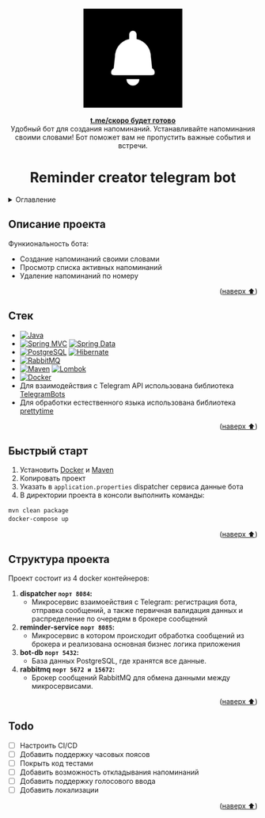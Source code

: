 <a name="readme-top"></a>

<div align="center">

<!-- PROJECT LOGO -->
  <a href="https://github.com/DaniilSergeew/reminder-creator-telegram-bot">
    <img src="files/img/bot logo.jpg" alt="Logo" width="200" height="200">
  </a>

  <p align="center">
    <a href="t.me/"><strong>t.me/скоро будет готово</strong></a>
    <br />
    Удобный бот для создания напоминаний. Устанавливайте напоминания своими словами! Бот поможет вам не пропустить важные события и встречи.
  </p>

# Reminder creator telegram bot

</div>

<!-- TABLE OF CONTENTS -->
<details>
  <summary>Оглавление</summary>
  <ol>
    <li><a href="#Описание-проекта">Описание проекта</a> </li>
    <li><a href="#Стек">Стек</a></li>
    <li><a href="#Быстрый-старт">Быстрый старт</a></li>
    <li><a href="#Структура-проекта">Структура проекта</a></li>
    <li><a href="#Todo">Todo</a></li>
  </ol>
</details>

## Описание проекта

Функиональность бота:
- Создание напоминаний своими словами
- Просмотр списка активных напоминаний
- Удаление напоминаний по номеру

<p align="right">(<a href="#readme-top">наверх ⬆️</a>)</p>

## Стек

- [![Java][Java]][Java-url]
- [![Spring MVC][Spring MVC]][Spring MVC-url] [![Spring Data][Spring Data]][Spring Data-url]
- [![PostgreSQL][PostgreSQL]][PostgreSQL-url] [![Hibernate][Hibernate]][Hibernate-url]
- [![RabbitMQ][RabbitMQ]][RabbitMQ-url]
- [![Maven][Maven]][Maven-url] [![Lombok][Lombok]][Lombok-url]
- [![Docker][Docker]][Docker-url]
- Для взаимодействия с Telegram API использована библиотека [TelegramBots](https://github.com/rubenlagus/TelegramBots)
- Для обработки естественного языка использована библиотека [prettytime](https://github.com/ocpsoft/prettytime)

<p align="right">(<a href="#readme-top">наверх ⬆️</a>)</p>

## Быстрый старт

1. Установить  [Docker][docker-url] и [Maven][Maven-url]
2. Копировать проект
3. Указать в ```application.properties``` dispatcher сервиса данные бота
4. В директории проекта в консоли выполнить команды:
  ```sh
  mvn clean package 
  docker-compose up
  ```

<p align="right">(<a href="#readme-top">наверх ⬆️</a>)</p>

## Структура проекта

Проект состоит из 4 docker контейнеров:
1. **dispatcher `порт 8084`:**
    - Микросервис взаимоействия с Telegram: регистрация бота, отправка сообщений, а также первичная валидация данных и распределение по очередям в брокере сообщений
2. **reminder-service `порт 8085`:**
    - Микросервис в котором происходит обработка сообщений из брокера и реализована основная бизнес логика приложения
3. **bot-db `порт 5432`:**
   - База данных PostgreSQL, где хранятся все данные.
4. **rabbitmq `порт 5672 и 15672`:**
   - Брокер сообщений RabbitMQ для обмена данными между микросервисами.
<p align="right">(<a href="#readme-top">наверх ⬆️</a>)</p>

## Todo

- [ ] Настроить CI/CD
- [ ] Добавить поддержку часовых поясов
- [ ] Покрыть код тестами
- [ ] Добавить возможность откладывания напоминаний
- [ ] Добавить поддержку голосового ввода
- [ ] Добавить локализации

<p align="right">(<a href="#readme-top">наверх ⬆️</a>)</p>

<!-- MARKDOWN LINKS & IMAGES -->

[Java]: https://img.shields.io/badge/java%2017-orange?style=for-the-badge&logoColor=white
[Java-url]: https://www.java.com/ru/
[Spring MVC]: https://img.shields.io/badge/Spring%20MVC-6DB33F?style=for-the-badge&logo=spring&logoColor=white
[Spring MVC-url]: https://spring.io/projects/spring-boot
[Spring Data]: https://img.shields.io/badge/Spring%20Data-green?style=for-the-badge&logo=spring&logoColor=white
[Spring Data-url]: https://spring.io/projects/spring-data-jpa
[PostgreSQL]: https://img.shields.io/badge/Postgresql-4169E1?style=for-the-badge&logo=postgresql&logoColor=white
[PostgreSQL-url]: https://www.postgresql.org/
[Hibernate]: https://img.shields.io/badge/Hibernate-59666C?style=for-the-badge&logo=hibernate&logoColor=white
[Hibernate-url]: https://hibernate.org/
[RabbitMQ]: https://img.shields.io/badge/Rabbitmq-FF6600?style=for-the-badge&logo=rabbitmq&logoColor=white
[RabbitMQ-url]: https://www.rabbitmq.com/
[Maven]: https://img.shields.io/badge/Maven-C71A36?style=for-the-badge&logo=apachemaven&logoColor=white
[Maven-url]: https://maven.apache.org/
[Lombok]: https://img.shields.io/badge/Lombok-eb839d?style=for-the-badge&logoColor=white
[Lombok-url]: https://projectlombok.org/
[Docker]: https://img.shields.io/badge/Docker-2496ED?style=for-the-badge&logo=docker&logoColor=white
[Docker-url]: https://www.docker.com/

